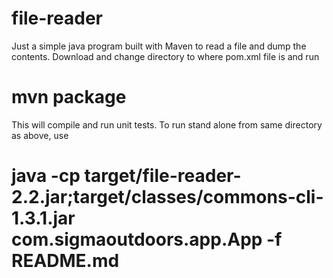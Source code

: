 # file-reader
Just a simple java program built with Maven to read a file and dump the contents.
Download and change directory to where pom.xml file is and run
# mvn package
This will compile and run unit tests.  To run stand alone from same directory as above, use
# java -cp target/file-reader-2.2.jar;target/classes/commons-cli-1.3.1.jar com.sigmaoutdoors.app.App -f README.md
